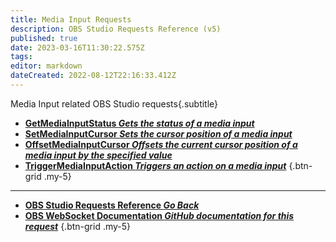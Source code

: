 ```yaml
---
title: Media Input Requests
description: OBS Studio Requests Reference (v5)
published: true
date: 2023-03-16T11:30:22.575Z
tags: 
editor: markdown
dateCreated: 2022-08-12T22:16:33.412Z
---
```


Media Input related OBS Studio requests{.subtitle}
* [**GetMediaInputStatus *Gets the status of a media input***](/Broadcasters/OBS/Requests/Media-Input-Requests/GetMediaInputStatus)
* [**SetMediaInputCursor *Sets the cursor position of a media input***](/Broadcasters/OBS/Requests/Media-Input-Requests/SetMediaInputCursor)
* [**OffsetMediaInputCursor *Offsets the current cursor position of a media input by the specified value***](/Broadcasters/OBS/Requests/Media-Input-Requests/OffsetMediaInputCursor)
* [**TriggerMediaInputAction *Triggers an action on a media input***](/Broadcasters/OBS/Requests/Media-Input-Requests/TriggerMediaInputAction)
{.btn-grid .my-5}

---

- [<i class="mdi mdi-chevron-left"></i>**OBS Studio Requests Reference *Go Back***](/Broadcasters/OBS/Requests)
- [<i class="mdi mdi-github"></i> **OBS WebSocket Documentation *GitHub documentation for this request***](https://github.com/obsproject/obs-websocket/blob/master/docs/generated/protocol.md#media-inputs-requests)
{.btn-grid .my-5}